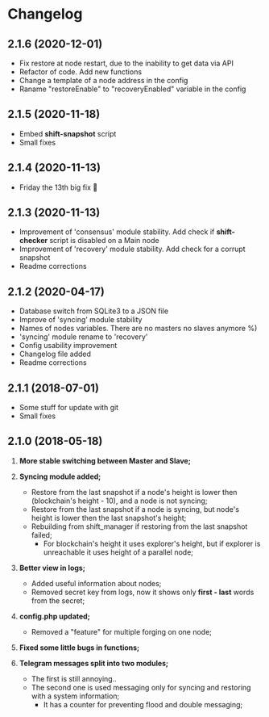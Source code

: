 # Changelog

## 2.1.6 (2020-12-01)

- Fix restore at node restart, due to the inability to get data via API
- Refactor of code. Add new functions
- Change a template of a node address in the config
- Raname "restoreEnable" to "recoveryEnabled" variable in the config

## 2.1.5 (2020-11-18)

- Embed **shift-snapshot** script
- Small fixes

## 2.1.4 (2020-11-13)

- Friday the 13th big fix 🎃

## 2.1.3 (2020-11-13)

- Improvement of 'consensus' module stability. Add check if **shift-checker** script is disabled on a Main node
- Improvement of 'recovery' module stability. Add check for a corrupt snapshot
- Readme corrections

## 2.1.2 (2020-04-17)

- Database switch from SQLite3 to a JSON file
- Improve of 'syncing' module stability
- Names of nodes variables. There are no masters no slaves anymore %)
- 'syncing' module rename to 'recovery'
- Config usability improvement
- Changelog file added
- Readme corrections

## 2.1.1 (2018-07-01)

- Some stuff for update with git
- Small fixes

## 2.1.0 (2018-05-18)

1. **More stable switching between Master and Slave;**

2. **Syncing module added;**
   * Restore from the last snapshot if a node's height is lower then (blockchain's height - 10), and a node is not syncing;
   * Restore from the last snapshot if a node is syncing, but node's height is lower then the last snapshot's height;
   * Rebuilding from shift_manager if restoring from the last snapshot failed;
      * For blockchain's height it uses explorer's height, but if explorer is unreachable it uses height of a parallel node;

3. **Better view in logs;**
   * Added useful information about nodes;
   * Removed secret key from logs, now it shows only **first - last** words from the secret;

4. **config.php updated;**
   * Removed a "feature" for multiple forging on one node;

5. **Fixed some little bugs in functions;**

6. **Telegram messages split into two modules;**
   * The first is still annoying..
   * The second one is used messaging only for syncing and restoring with a system information;
      * It has a counter for preventing flood and double messaging;


<!-- TODO

--

SyncingMessage заменить на recoveryMessage

--

Не дисаблить форджинг на бекапе просто так

--

При форке проверять на коррупт снапшот и рестор фром снапшот


--

Разделить проверку на форк и создание снапшотов.
Добавить в бд строку форк = фалс

--

! При создании снапшотов проверять хейт ноды

--

Найти возможность проверять целостность снапшота

--

сделать команды для shift-checker

reload, rebuild, stop, start, update_manager, update_client, update_wallet, create_snapshot, restore_snapshot

--

окмсг, не проверяет на то запущен шифт или нет
поменять на 
√ SHIFT is running.
чекнуть

Сделать паузу после перезапуска в 20 секунд.

--

Отдельное сообщение при неполучении хейта с ноды
+ сразу не триггериться, подождать следующей проверки

--

Разобраться с необходимостью приписывать http://

--

+ При сломаном снапшоте, добавить проверку на другие снапшоты.

- Add installation guide
- Update readme
- Update screenshots

END TODO -->